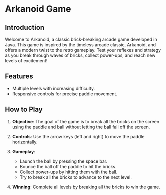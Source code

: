 # Arkanoid Game
## Introduction

Welcome to Arkanoid, a classic brick-breaking arcade game developed in Java. This game is inspired by the timeless arcade classic, Arkanoid, and offers a modern twist to the retro gameplay. Test your reflexes and strategy as you break through waves of bricks, collect power-ups, and reach new levels of excitement!

## Features
- Multiple levels with increasing difficulty.
- Responsive controls for precise paddle movement.

## How to Play

1. **Objective**: The goal of the game is to break all the bricks on the screen using the paddle and ball without letting the ball fall off the screen.

2. **Controls**: Use the arrow keys (left and right) to move the paddle horizontally.

3. **Gameplay**: 
   - Launch the ball by pressing the space bar.
   - Bounce the ball off the paddle to hit the bricks.
   - Collect power-ups by hitting them with the ball.
   - Try to break all the bricks to advance to the next level.

4. **Winning**: Complete all levels by breaking all the bricks to win the game.
